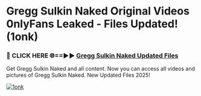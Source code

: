 # Gregg Sulkin Naked Original Videos 0nlyFans Leaked - Files Updated! (1onk)

<h3>🔴 CLICK HERE 🌐==►► <a href="https://tinyurl.com/yckcrads" rel="nofollow">Gregg Sulkin Naked Updated Files</a></h3>

Get Gregg Sulkin Naked and all content. Now you can access all videos and pictures of Gregg Sulkin Naked. New Updated Files 2025!

[![1onk](https://i.imgur.com/hpKpOFt.gif)](https://tinyurl.com/yckcrads)
